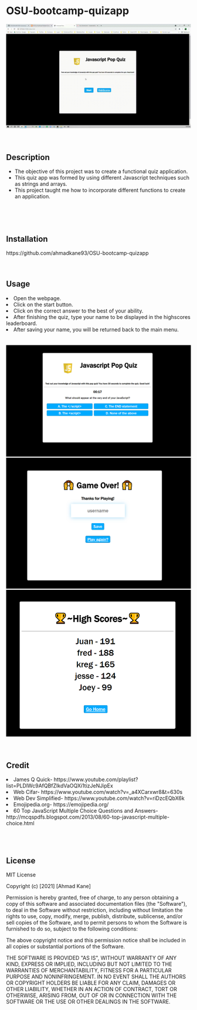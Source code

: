 # OSU-bootcamp-quizapp
![](demo-video.gif)
<br>
<br>
<br>
<h2> Description </h2>
<ul>
<li>The objective of this project was to create a functional quiz application.</li>
<li>This quiz app was formed by using different Javascript techniques such as strings and arrays.</li>
<li> This project taught me how to incorporate different functions to create an application.</li>
</ul>
<br>
<br>
<br>
<h2> Installation </h2>
https://github.com/ahmadkane93/OSU-bootcamp-quizapp
<br>
<br>
<br>
<h2> Usage </h2>
<li>Open the webpage.</li>
<li>Click on the start button.</li>
<li>Click on the correct answer to the best of your ability.</li>
<li>After finishing the quiz, type your name to be displayed in the highscores leaderboard.</li>
<li>After saving your name, you will be returned back to the main menu.</li>

<br>
<br>
<img src="/test-image.png"/>
<img src=/gameover.png/>
<img src=/high-scores.png/>


<br>
<br>
<br>
<h2>Credit</h2>
<li>James Q Quick- https://www.youtube.com/playlist?list=PLDlWc9AfQBfZIkdVaOQXi1tizJeNJipEx
</li>
<li>Web Cifar- https://www.youtube.com/watch?v=_a4XCarxwr8&t=630s</li>
<li>Web Dev Simplified- https://www.youtube.com/watch?v=riDzcEQbX6k
</li>
<li>Emojipedia.org- https://emojipedia.org/</li>
<li>60 Top JavaScript Multiple Choice Questions and Answers- 
http://mcqspdfs.blogspot.com/2013/08/60-top-javascript-multiple-choice.html</li>
<br>
<br>
<br>
<h2>License</h2>

MIT License

Copyright (c) [2021] [Ahmad Kane]

Permission is hereby granted, free of charge, to any person obtaining a copy
of this software and associated documentation files (the "Software"), to deal
in the Software without restriction, including without limitation the rights
to use, copy, modify, merge, publish, distribute, sublicense, and/or sell
copies of the Software, and to permit persons to whom the Software is
furnished to do so, subject to the following conditions:

The above copyright notice and this permission notice shall be included in all
copies or substantial portions of the Software.

THE SOFTWARE IS PROVIDED "AS IS", WITHOUT WARRANTY OF ANY KIND, EXPRESS OR
IMPLIED, INCLUDING BUT NOT LIMITED TO THE WARRANTIES OF MERCHANTABILITY,
FITNESS FOR A PARTICULAR PURPOSE AND NONINFRINGEMENT. IN NO EVENT SHALL THE
AUTHORS OR COPYRIGHT HOLDERS BE LIABLE FOR ANY CLAIM, DAMAGES OR OTHER
LIABILITY, WHETHER IN AN ACTION OF CONTRACT, TORT OR OTHERWISE, ARISING FROM,
OUT OF OR IN CONNECTION WITH THE SOFTWARE OR THE USE OR OTHER DEALINGS IN THE
SOFTWARE.
<br>
<br>
<br>
